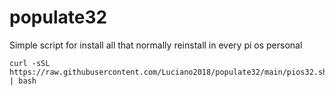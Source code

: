 # populate32
Simple script for install all that normally reinstall in every pi os personal
```
curl -sSL https://raw.githubusercontent.com/Luciano2018/populate32/main/pios32.sh | bash
```
